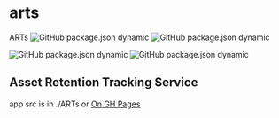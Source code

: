 # arts
ARTs
![GitHub package.json dynamic](https://img.shields.io/github/package-json/description/thnbcu/arts_ARTs)
![GitHub package.json dynamic](https://img.shields.io/github/package-json/version/thnbcu/arts/ARTs)

![GitHub package.json dynamic](https://img.shields.io/github/package-json/description/thnbcu/arts_ARTs)
![GitHub package.json dynamic](https://img.shields.io/github/package-json/description/thnbcu/arts)
## Asset Retention Tracking Service

app src is in ./ARTs or 
[On GH Pages](https://thnbcu.github.io/arts/ARTs/)

[]()
[]()